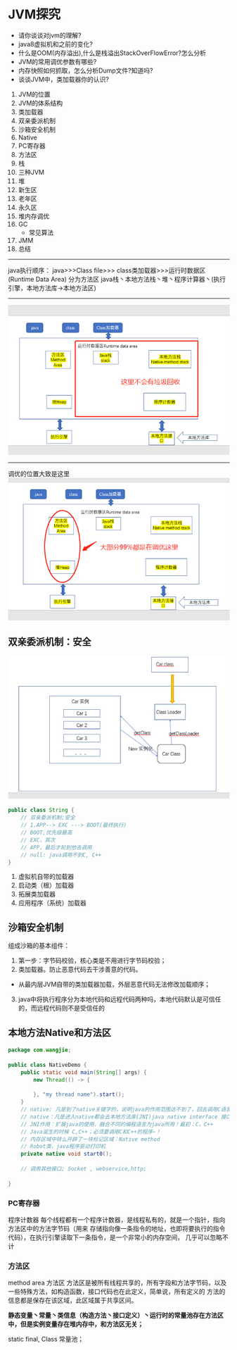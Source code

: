# JVM探究
- 请你谈谈对jvm的理解?
- java8虚拟机和之前的变化?
- 什么是OOM(内存溢出),什么是栈溢出StackOverFlowError?怎么分析
- JVM的常用调优参数有哪些?
- 内存快照如何抓取，怎么分析Dump文件?知道吗?
- 谈谈JVM中，类加载器你的认识?

1. JVM的位置
2. JVM的体系结构
3. 类加载器
4. 双亲委派机制
5. 沙箱安全机制
6. Native
7. PC寄存器
8. 方法区
9. 栈
10. 三种JVM
11. 堆
12. 新生区
13. 老年区
14. 永久区
15. 堆内存调优
16. GC
    - 常见算法
17. JMM
18. 总结

---
java执行顺序：
java>>>Class file>>> class类加载器>>>运行时数据区(Runtime Data Area)
分为方法区 java栈丶本地方法栈丶堆丶程序计算器丶(执行引擎，本地方法库->本地方法区)

---
![img.png](img.png)

---
调优的位置大致是这里
![img_1.png](img_1.png)

## 双亲委派机制：安全
![img_2.png](img_2.png)
```java
public class String {
    // 双亲委派机制;安全
    // 1.APP--> EXC ---> BOOT(最终执行)
    // BOOT,优先级最高
    // EXC，其次
    // APP，最后才轮到他去调用
    // null: java调用不到C, C++
}
```

1. 虚拟机自带的加载器
2. 启动类（根）加载器
3. 拓展类加载器
4. 应用程序（系统）加载器

## 沙箱安全机制
 组成沙箱的基本组件：
 1. 第一步：字节码校验，核心类是不用进行字节码校验；
 2. 类加载器。防止恶意代码去干涉善意的代码。
 - 从最内层JVM自带的类加载器加载，外层恶意代码无法修改加载顺序；

3. java中将执行程序分为本地代码和远程代码两种吗，本地代码默认是可信任的，而远程代码则不是受信任的

## 本地方法Native和方法区
```java
package com.wangjie;

public class NativeDemo {
    public static void main(String[] args) {
        new Thread(() -> {

        }, "my thread name").start();
    }
    // native: 凡是到了native关键字的，说明java的作用范围达不到了，回去调用C语言库
    // native：凡是进入native都会去本地方法库(JNI)java native interface 接口,扩展java的作用
    // JNI作用：扩展java的使用，融合不同的编程语言为java所用！最初：C，C++
    // Java诞生的时候 C,C++；必须要调用C和C++的程序~！
    // 内存区域中转么开辟了一块标记区域：Native method
    // Robot类，java程序驱动打印机
    private native void start0();

    // 调用其他接口; Socket , webservice,http;
    
}
```
### PC寄存器
程序计数器
每个线程都有一个程序计数器，是线程私有的，就是一个指针，指向方法区中的方法字节码（用来
存储指向像一条指令的地址，也即将要执行的指令代码），在执行引擎读取下一条指令，是一个非常小的内存空间，
几乎可以忽略不计

### 方法区
method area 方法区
方法区是被所有线程共享的，所有字段和方法字节码，以及一些特殊方法，如构造函数，接口代码也在此定义，简单说，所有定义的
方法的信息都是保存在该区域，此区域属于共享区间。

**静态变量丶常量丶类信息（构造方法丶接口定义）丶运行时的常量池存在方法区中，但是实例变量存在堆内存中，和方法区无关；**

static final, Class 常量池；



